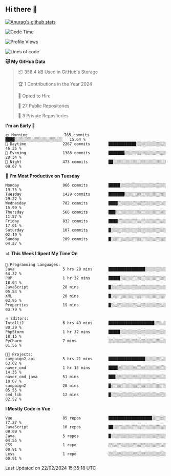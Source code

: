 ## Hi there 👋

[![Anurag's github stats](https://github-readme-stats.vercel.app/api?username=Songwonseok)](https://github.com/anuraghazra/github-readme-stats)



<!--START_SECTION:waka-->
![Code Time](http://img.shields.io/badge/Code%20Time-2%2C686%20hrs%2013%20mins-blue)

![Profile Views](http://img.shields.io/badge/Profile%20Views-0-blue)

![Lines of code](https://img.shields.io/badge/From%20Hello%20World%20I%27ve%20Written-34.8%20million%20lines%20of%20code-blue)

**🐱 My GitHub Data** 

> 📦 358.4 kB Used in GitHub's Storage 
 > 
> 🏆 1 Contributions in the Year 2024
 > 
> 💼 Opted to Hire
 > 
> 📜 27 Public Repositories 
 > 
> 🔑 3 Private Repositories 
 > 
**I'm an Early 🐤** 

```text
🌞 Morning                765 commits         ████░░░░░░░░░░░░░░░░░░░░░   15.64 % 
🌆 Daytime                2267 commits        ████████████░░░░░░░░░░░░░   46.35 % 
🌃 Evening                1386 commits        ███████░░░░░░░░░░░░░░░░░░   28.34 % 
🌙 Night                  473 commits         ██░░░░░░░░░░░░░░░░░░░░░░░   09.67 % 
```
📅 **I'm Most Productive on Tuesday** 

```text
Monday                   966 commits         █████░░░░░░░░░░░░░░░░░░░░   19.75 % 
Tuesday                  1429 commits        ███████░░░░░░░░░░░░░░░░░░   29.22 % 
Wednesday                782 commits         ████░░░░░░░░░░░░░░░░░░░░░   15.99 % 
Thursday                 566 commits         ███░░░░░░░░░░░░░░░░░░░░░░   11.57 % 
Friday                   832 commits         ████░░░░░░░░░░░░░░░░░░░░░   17.01 % 
Saturday                 107 commits         █░░░░░░░░░░░░░░░░░░░░░░░░   02.19 % 
Sunday                   209 commits         █░░░░░░░░░░░░░░░░░░░░░░░░   04.27 % 
```


📊 **This Week I Spent My Time On** 

```text
💬 Programming Languages: 
Java                     5 hrs 28 mins       ████████████████░░░░░░░░░   64.32 % 
PHP                      1 hr 32 mins        █████░░░░░░░░░░░░░░░░░░░░   18.04 % 
JavaScript               28 mins             █░░░░░░░░░░░░░░░░░░░░░░░░   05.54 % 
XML                      20 mins             █░░░░░░░░░░░░░░░░░░░░░░░░   03.95 % 
Properties               19 mins             █░░░░░░░░░░░░░░░░░░░░░░░░   03.79 % 

🔥 Editors: 
IntelliJ                 6 hrs 49 mins       ████████████████████░░░░░   80.29 % 
PhpStorm                 1 hr 32 mins        █████░░░░░░░░░░░░░░░░░░░░   18.15 % 
PyCharm                  7 mins              ░░░░░░░░░░░░░░░░░░░░░░░░░   01.56 % 

🐱‍💻 Projects: 
campaign2-api            5 hrs 21 mins       ████████████████░░░░░░░░░   63.02 % 
naver_cmd                1 hr 13 mins        ████░░░░░░░░░░░░░░░░░░░░░   14.35 % 
naver_cmd_java           51 mins             ███░░░░░░░░░░░░░░░░░░░░░░   10.07 % 
campaign2                28 mins             █░░░░░░░░░░░░░░░░░░░░░░░░   05.55 % 
cmd_lib                  12 mins             █░░░░░░░░░░░░░░░░░░░░░░░░   02.52 % 
```

**I Mostly Code in Vue** 

```text
Vue                      85 repos            ███████████████████░░░░░░   77.27 % 
JavaScript               10 repos            ██░░░░░░░░░░░░░░░░░░░░░░░   09.09 % 
Java                     5 repos             █░░░░░░░░░░░░░░░░░░░░░░░░   04.55 % 
CSS                      1 repo              ░░░░░░░░░░░░░░░░░░░░░░░░░   00.91 % 
Less                     1 repo              ░░░░░░░░░░░░░░░░░░░░░░░░░   00.91 % 
```




 Last Updated on 22/02/2024 15:35:18 UTC
<!--END_SECTION:waka-->
